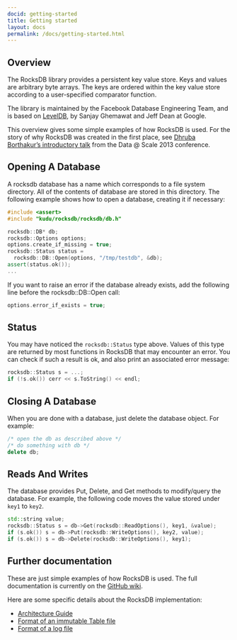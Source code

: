 ```yaml
---
docid: getting-started
title: Getting started
layout: docs
permalink: /docs/getting-started.html
---
```


## Overview

The RocksDB library provides a persistent key value store. Keys and values are arbitrary byte arrays. The keys are ordered within the key value store according to a user-specified comparator function.

The library is maintained by the Facebook Database Engineering Team, and is based on [LevelDB](https://github.com/google/leveldb), by Sanjay Ghemawat and Jeff Dean at Google.

This overview gives some simple examples of how RocksDB is used. For the story of why RocksDB was created in the first place, see [Dhruba Borthakur’s introductory talk](https://github.com/facebook/rocksdb/blob/gh-pages-old/intro.pdf?raw=true) from the Data @ Scale 2013 conference.

## Opening A Database

A rocksdb database has a name which corresponds to a file system directory. All of the contents of database are stored in this directory. The following example shows how to open a database, creating it if necessary:

```c++
#include <assert>
#include "kudu/rocksdb/rocksdb/db.h"

rocksdb::DB* db;
rocksdb::Options options;
options.create_if_missing = true;
rocksdb::Status status =
  rocksdb::DB::Open(options, "/tmp/testdb", &db);
assert(status.ok());
...
```

If you want to raise an error if the database already exists, add the following line before the rocksdb::DB::Open call:

```c++
options.error_if_exists = true;
```

## Status

You may have noticed the `rocksdb::Status` type above. Values of this type are returned by most functions in RocksDB that may encounter
an error. You can check if such a result is ok, and also print an associated error message:

```c++
rocksdb::Status s = ...;
if (!s.ok()) cerr << s.ToString() << endl;
```

## Closing A Database

When you are done with a database, just delete the database object. For example:

```c++
/* open the db as described above */
/* do something with db */
delete db;
```

## Reads And Writes

The database provides Put, Delete, and Get methods to modify/query the database. For example, the following code moves the value stored under `key1` to `key2`.

```c++
std::string value;
rocksdb::Status s = db->Get(rocksdb::ReadOptions(), key1, &value);
if (s.ok()) s = db->Put(rocksdb::WriteOptions(), key2, value);
if (s.ok()) s = db->Delete(rocksdb::WriteOptions(), key1);
```

## Further documentation

These are just simple examples of how RocksDB is used. The full documentation is currently on the [GitHub wiki](https://github.com/facebook/rocksdb/wiki).

Here are some specific details about the RocksDB implementation:

- [Architecture Guide](https://github.com/facebook/rocksdb/wiki/Rocksdb-Architecture-Guide)
- [Format of an immutable Table file](https://github.com/facebook/rocksdb/wiki/Rocksdb-Table-Format)
- [Format of a log file](https://github.com/facebook/rocksdb/wiki/Write-Ahead-Log-File-Format)
